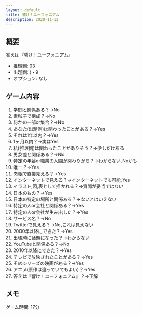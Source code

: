 ```yaml
---
layout: default
title: 響け！ユーフォニアム
description: 2020-11-12
---
```


## 概要

答えは『響け！ユーフォニアム』

- 推理側: 03
- 出題側: (・9
- オプション: なし

## ゲーム内容

1. 学問と関係ある？→No
2. 素粒子で構成？→No
3. 何かの一部or集合？→No
4. あなた(出題側)は関わったことがある？→Yes
5. それは1年以内？→Yes
6. 1ヶ月以内？→実はYes
7. 私(推理側)は関わったことがありそう？→少しだけある
8. 男女差と関係ある？→No
9. 特定の年齢or職業の人間が関わりがち？→わからない,Noかも
10. 唯一？→Yes
11. 肉眼で直接見える？→Yes
12. インターネットで見える？→インターネットでも可能,Yes
13. イラスト,図,表として描かれる？→質問が妥当ではない
14. 日本のもの？→Yes
15. 日本の特定の場所と関係ある？→ないとはいえない
16. 特定の人or会社と関係ある？→Yes
17. 特定の人or会社が生み出した？→Yes
18. サービス名？→No
19. Twitterで見える？→No,これは見えない
20. 2000年以降にできた？→Yes
21. 出現時に話題になった？→わからない
22. YouTubeと関係ある？→No
23. 2010年以降にできた？→Yes
24. テレビで放映されたことがある？→Yes
25. そのシリーズの映画がある？→Yes
26. アニメ(原作は違っていてもよい)？→Yes
27. 答えは『響け！ユーフォニアム』？→正解

## メモ

ゲーム時間: 17分
